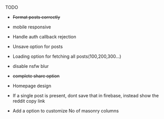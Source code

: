 TODO


- ~~Format posts correctly~~
- mobile responsive
- Handle auth callback rejection
- Unsave option for posts
- Loading option for fetching all posts(100,200,300...)
- disable nsfw blur
- ~~complete share option~~ 
- Homepage design

- If a single post is present, dont save that in firebase, instead show the reddit copy link
- Add a option to customize No of masonry columns


